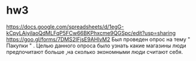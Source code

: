 # hw3
https://docs.google.com/spreadsheets/d/1egG-kCpyLAiyilaoQdMLFqP5FCw66BKPhxcme9QGSpc/edit?usp=sharing
https://goo.gl/forms/7DMS2IFjsE9AHlvM2
Был проведен опрос на тему " Пакупки " . Целью данного опроса было узнать  какие магазины люди предпочитают больше ,на сколько экономными люди считают себя.
